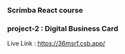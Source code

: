 ### Scrimba React course

### project-2 : Digital Business Card

Live Link : https://36msrf.csb.app/

